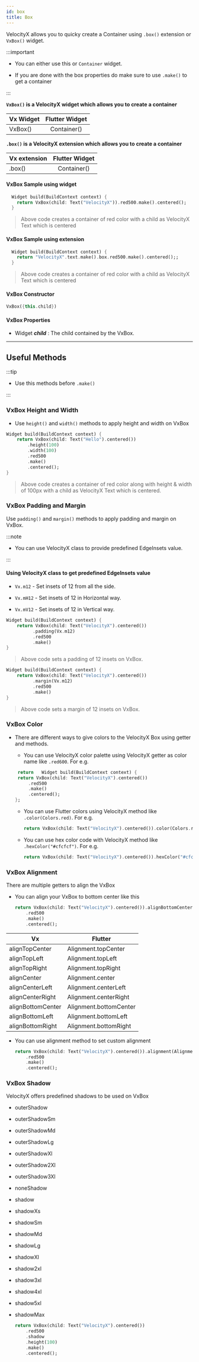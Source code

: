 ```yaml
---
id: box
title: Box
---
```


VelocityX allows you to quicky create a Container using `.box()` extension or `VxBox()` widget.

:::important

- You can either use this or `Container` widget.

- If you are done with the box properties do make sure to use `.make()` to get a container

:::

**`VxBox()` is a VelocityX widget which allows you to create a container**

| Vx Widget | Flutter Widget |
| --------- | :------------: |
| VxBox()   |  Container()   |

**`.box()` is a VelocityX extension which allows you to create a container**

| Vx extension | Flutter Widget |
| ------------ | :------------: |
| .box()       |  Container()   |

#### VxBox Sample using widget

```dart
  Widget build(BuildContext context) {
    return VxBox(child: Text("VelocityX")).red500.make().centered();
  }
```

> Above code creates a container of red color with a child as VelocityX Text which is centered

#### VxBox Sample using extension

```dart
  Widget build(BuildContext context) {
    return "VelocityX".text.make().box.red500.make().centered();;
  }
```

> Above code creates a container of red color with a child as VelocityX Text which is centered

#### VxBox Constructor

```dart
VxBox({this.child})
```

#### VxBox Properties

- Widget **_child_** : The child contained by the VxBox.

---

## Useful Methods

:::tip

- Use this methods before `.make()`

:::

### VxBox Height and Width

- Use `height()` and `width()` methods to apply height and width on VxBox

```dart
Widget build(BuildContext context) {
    return VxBox(child: Text("Hello").centered())
        .height(100)
        .width(100)
        .red500
        .make()
        .centered();
}
```

> Above code creates a container of red color along with height & width of 100px with a child as VelocityX Text which is centered.

### VxBox Padding and Margin

Use `padding()` and `margin()` methods to apply padding and margin on VxBox.

:::note

- You can use VelocityX class to provide predefined EdgeInsets value.

:::

#### Using VelocityX class to get predefined EdgeInsets value

- `Vx.m12` - Set insets of 12 from all the side.

- `Vx.mH12` - Set insets of 12 in Horizontal way.

- `Vx.mV12` - Set insets of 12 in Vertical way.

```dart
Widget build(BuildContext context) {
    return VxBox(child: Text("VelocityX").centered())
          .padding(Vx.m12)
          .red500
          .make()
}
```

> Above code sets a padding of 12 insets on VxBox.

```dart
Widget build(BuildContext context) {
    return VxBox(child: Text("VelocityX").centered())
          .margin(Vx.m12)
          .red500
          .make()
}
```

> Above code sets a margin of 12 insets on VxBox.

### VxBox Color

- There are different ways to give colors to the VelocityX Box using getter and methods.

  - You can use VelocityX color palette using VelocityX getter as color name like
    `.red600`. For e.g.

  ```dart
   return   Widget build(BuildContext context) {
   return VxBox(child: Text("VelocityX").centered())
       .red500
       .make()
       .centered();
  };
  ```

  - You can use Flutter colors using VelocityX method like `.color(Colors.red)`. For e.g.

    ```dart
    return VxBox(child: Text("VelocityX").centered()).color(Colors.red).make();
    ```

  - You can use hex color code with VelocityX method like `.hexColor("#cfcfcf")`. For e.g.

    ```dart
    return VxBox(child: Text("VelocityX").centered()).hexColor("#cfcfcf").make();
    ```

### VxBox Alignment

There are multiple getters to align the VxBox

- You can align your VxBox to bottom center like this

  ```dart
  return VxBox(child: Text("VelocityX").centered()).alignBottomCenter
      .red500
      .make()
      .centered();
  ```

| Vx                | Flutter                |
| ----------------- | ---------------------- |
| alignTopCenter    | Alignment.topCenter    |
| alignTopLeft      | Alignment.topLeft      |
| alignTopRight     | Alignment.topRight     |
| alignCenter       | Alignment.center       |
| alignCenterLeft   | Alignment.centerLeft   |
| alignCenterRight  | Alignment.centerRight  |
| alignBottomCenter | Alignment.bottomCenter |
| alignBottomLeft   | Alignment.bottomLeft   |
| alignBottomRight  | Alignment.bottomRight  |

- You can use alignment method to set custom alignment

  ```dart
  return VxBox(child: Text("VelocityX").centered()).alignment(Alignment(20,10))
      .red500
      .make()
      .centered();
  ```

### VxBox Shadow

VelocityX offers predefined shadows to be used on VxBox

- outerShadow
- outerShadowSm
- outerShadowMd
- outerShadowLg
- outerShadowXl
- outerShadow2Xl
- outerShadow3Xl
- noneShadow
- shadow
- shadowXs
- shadowSm
- shadowMd
- shadowLg
- shadowXl
- shadow2xl
- shadow3xl
- shadow4xl
- shadow5xl
- shadowMax

  ```dart
  return VxBox(child: Text("VelocityX").centered())
      .red500
      .shadow
      .height(100)
      .make()
      .centered();
  ```

